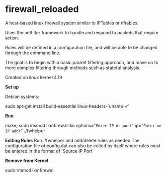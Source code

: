 # firewall_reloaded

A host-based linux firewall system similar to IPTables or nftables.

Uses the netfilter framework to handle and respond to packets that require action.

Rules will be defined in a configuration file, and will be able to be changed through the command line. 

The goal is to begin with a basic packet filtering approach, and move on to more complex filtering through methods such as stateful analysis. 

Created on linux kernel 4.19

**Set up**

Debian systems:

sudo apt-get install build-essential linux-headers-\`uname -r\`

**Run**

make;
sudo insmod lkmfirewall.ko options="`Enter IP or port`" ip="`Enter an IP addr`"
./fwhelper

**Editing Rules**
Run ./fwhelper and add/delete rules as needed
The configuration file of config.dat can also be edited by itself where rules must be entered in the format of \`Source IP Port\`

**Remove from Kernel**

sudo rmmod lkmfirewall


